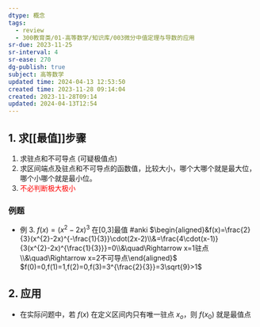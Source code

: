 ```yaml
---
dtype: 概念
tags:
  - review
  - 300教育类/01-高等数学/知识库/003微分中值定理与导数的应用
sr-due: 2023-11-25
sr-interval: 4
sr-ease: 270
dg-publish: true
subject: 高等数学
updated time: 2024-04-13 12:53:50
created time: 2023-11-28 09:14:04
created: 2023-11-28T09:14
updated: 2024-04-13T12:54
---
```

## 1. 求[[最值]]步骤
1. 求驻点和不可导点 (可疑极值点)
2. 求区间端点及驻点和不可导点的函数值，比较大小，哪个大哪个就是最大位，哪个小哪个就是最小位。
3. <font color="#ff0000">不必判断极大极小</font>

### 例题
- 例 3. $f(x)=(x^2-2x)^3$ 在[0,3]最值 #anki 
$\begin{aligned}&f(x)=\frac{2}{3}(x^{2}-2x)^{-\frac{1}{3}}\cdot(2x-2)\\&=\frac{4\cdot(x-1)}{3(x^{2}-2x)^{\frac{1}{3}}}=0\\&\quad\Rightarrow x=1驻点\\&\quad\Rightarrow x=2不可导点\end{aligned}$
$f(0)=0,f(1)=1,f(2)=0,f(3)=3^{\frac{2}{3}}=3\sqrt{9}>1$

## 2. 应用
- 在实际问题中，若 $f(x)$ 在定义区间内只有唯一驻点 $x_o$，则 $f(x_0)$ 就是最值点